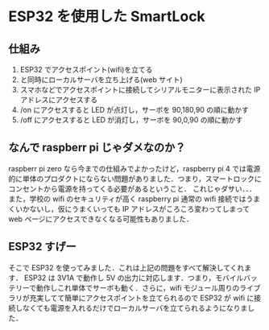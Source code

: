 # ESP32 を使用した SmartLock

## 仕組み

1. ESP32 でアクセスポイント(wifi)を立てる
1. と同時にローカルサーバを立ち上げる(web サイト)
1. スマホなどでアクセスポイントに接続してシリアルモニターに表示された IP アドレスにアクセスする
1. /on にアクセスすると LED が点灯し，サーボを 90,180,90 の順に動かす
1. /off にアクセスすると LED が消灯し，サーボを 90,0,90 の順に動かす

## なんで raspberr pi じゃダメなのか？

raspberr pi zero なら今までの仕組みでよかったけど，raspberry pi 4 では電源的に単体のプロダクトにならない問題がありました．つまり，スマートロックにコンセントから電源を持ってくる必要があるということ．
これじゃダサい．．．
また，学校の wifi のセキュリティが高く raspberry pi 通常の wifi 接続ではうまくいかないし，仮にうまくいっても IP アドレスがころころ変わってしまって web ページにアクセスできなくなる可能性もありました．

## ESP32 すげー

そこで ESP32 を使ってみました．これは上記の問題をすべて解決してくれます．
ESP32 は 3V1A で動作し 5V の出力に対応します．つまり，モバイルバッテリーで動作しこれ単体でサーボも動く．さらに，wifi モジュール周りのライブラリが充実してて簡単にアクセスポイントを立てられるので ESP32 が wifi に接続しなくても電源を入れるだけでローカルサーバを立てられるようになりました．
